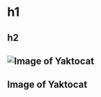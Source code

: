 # h1
## h2
![Image of Yaktocat](https://octodex.github.com/images/yaktocat.png)
------
Image of Yaktocat
------
